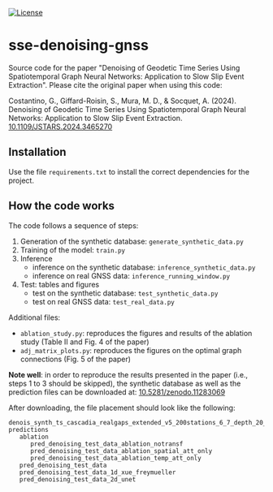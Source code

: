 [![License](https://img.shields.io/badge/License-GPL%20v3-blue.svg)](https://opensource.org/licenses/GPL-3.0)

# sse-denoising-gnss

Source code for the paper "Denoising of Geodetic Time Series Using Spatiotemporal Graph Neural Networks: Application to Slow Slip Event Extraction".
Please cite the original paper when using this code:

Costantino, G., Giffard-Roisin, S., Mura, M. D., & Socquet, A. (2024). Denoising of Geodetic Time Series Using Spatiotemporal Graph Neural Networks: Application to Slow Slip Event Extraction. [10.1109/JSTARS.2024.3465270](https://doi.org/10.1109/JSTARS.2024.3465270)

## Installation

Use the file ```requirements.txt``` to install the correct dependencies for the project.

## How the code works

The code follows a sequence of steps:

1. Generation of the synthetic database: ```generate_synthetic_data.py```
2. Training of the model: ```train.py```
3. Inference
    - inference on the synthetic database: ```inference_synthetic_data.py```
    - inference on real GNSS data: ```inference_running_window.py```
4. Test: tables and figures
    - test on the synthetic database: ```test_synthetic_data.py```
    - test on real GNSS data: ```test_real_data.py```

Additional files:
- ```ablation_study.py```: reproduces the figures and results of the ablation study (Table II and Fig. 4 of the paper)
- ```adj_matrix_plots.py```: reproduces the figures on the optimal graph connections (Fig. 5 of the paper)

**Note well**: in order to reproduce the results presented in the paper (i.e., steps 1 to 3 should be skipped), the synthetic database as well as the prediction files can be downloaded at: [10.5281/zenodo.11283069](https://doi.org/10.5281/zenodo.11283069)

After downloading, the file placement should look like the following:

```
denois_synth_ts_cascadia_realgaps_extended_v5_200stations_6_7_depth_20_40.data
predictions
   ablation
      pred_denoising_test_data_ablation_notransf
      pred_denoising_test_data_ablation_spatial_att_only
      pred_denoising_test_data_ablation_temp_att_only
   pred_denoising_test_data
   pred_denoising_test_data_1d_xue_freymueller
   pred_denoising_test_data_2d_unet

```
